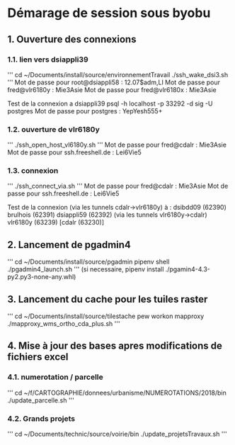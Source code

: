 # Démarage de session sous byobu
## 1. Ouverture des connexions
### 1.1. lien vers dsiappli39
'''
cd ~/Documents/install/source/environnementTravail
./ssh_wake_dsi3.sh
'''
Mot de passe pour root@dsiappli58 : 12.07$adm,LI
Mot de passe pour fred@vlr6180y : Mie3Asie
Mot de passe pour fred@vlr6180x : Mie3Asie

Test de la connexion a dsiappli39
psql -h localhost -p 33292 -d sig -U postgres
Mot de passe pour postgres : YepYesh555+

### 1.2. ouverture de vlr6180y
'''
./ssh_open_host_vl6180y.sh
'''
Mot de passe pour fred@cdalr : Mie3Asie
Mot de passe pour ssh.freeshell.de : Lei6Vie5

### 1.3. connexion
'''
./ssh_connect_via.sh
'''
Mot de passe pour fred@cdalr : Mie3Asie
Mot de passe pour ssh.freeshell.de : Lei6Vie5

Test de la connexion (via les tunnels cdalr->vlr6180y) à :
dsibdd09 (62390)
brulhois (62391)
dsiappli59 (62392)
(via les tunnels vlr6180y->cdalr)
vlr6180y (63239)
[cdalr (63230)]


## 2. Lancement de pgadmin4
'''
cd ~/Documents/install/source/pgadmin
pipenv shell
./pgadmin4_launch.sh
'''
(si necessaire, pipenv install ./pgamin4-4.3-py2.py3-none-any.whl)

## 3. Lancement du cache pour les tuiles raster
'''
cd ~/Documents/install/source/tilestache
pew workon mapproxy
./mapproxy_wms_ortho_cda_plus.sh
'''

## 4. Mise à jour des bases apres modifications de fichiers excel
### 4.1. numerotation / parcelle
'''
cd ~/f/CARTOGRAPHIE/donnees/urbanisme/NUMEROTATIONS/2018/bin
./update_parcelle.sh
'''

### 4.2. Grands projets
'''
cd ~/Documents/technic/source/voirie/bin
./update_projetsTravaux.sh
'''
